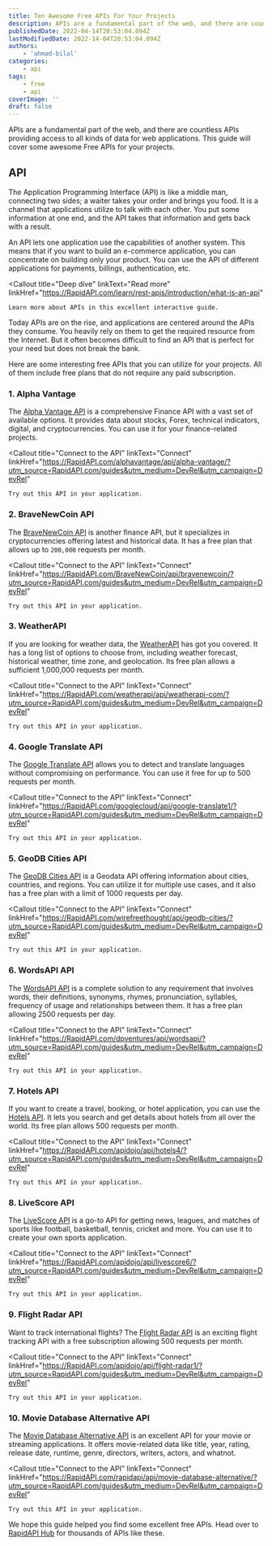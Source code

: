 ```yaml
---
title: Ten Awesome Free APIs For Your Projects
description: APIs are a fundamental part of the web, and there are countless APIs providing access to all kinds of data for web applications.. This guide will cover some awesome Free APIs for your projects.
publishedDate: 2022-04-14T20:53:04.094Z
lastModifiedDate: 2022-14-04T20:53:04.094Z
authors:
    - 'ahmad-bilal'
categories:
    - api
tags:
    - free
    - api
coverImage: ''
draft: false
---
```


<Lead>

APIs are a fundamental part of the web, and there are countless APIs providing access to all kinds of data for web applications. This guide will cover some awesome Free APIs for your projects.

</Lead>

## API

The Application Programming Interface (API) is like a middle man, connecting two sides; a waiter takes your order and brings you food. It is a channel that applications utilize to talk with each other. You put some information at one end, and the API takes that information and gets back with a result.

An API lets one application use the capabilities of another system. This means that if you want to build an e-commerce application, you can concentrate on building only your product. You can use the API of different applications for payments, billings, authentication, etc.

<Callout
	title="Deep dive"
	linkText="Read more"
	linkHref="https://RapidAPI.com/learn/rest-apis/introduction/what-is-an-api"
>
	Learn more about APIs in this excellent interactive guide.
</Callout>

Today APIs are on the rise, and applications are centered around the APIs they consume. You heavily rely on them to get the required resource from the Internet. But it often becomes difficult to find an API that is perfect for your need but does not break the bank.

Here are some interesting free APIs that you can utilize for your projects. All of them include free plans that do not require any paid subscription.

### 1. Alpha Vantage

The [Alpha Vantage API](https://RapidAPI.com/alphavantage/api/alpha-vantage/?utm_source=RapidAPI.com/guides&utm_medium=DevRel&utm_campaign=DevRel) is a comprehensive Finance API with a vast set of available options. It provides data about stocks, Forex, technical indicators, digital, and cryptocurrencies. You can use it for your finance-related projects.

<Callout
	title="Connect to the API"
	linkText="Connect"
	linkHref="https://RapidAPI.com/alphavantage/api/alpha-vantage/?utm_source=RapidAPI.com/guides&utm_medium=DevRel&utm_campaign=DevRel"
>
	Try out this API in your application.
</Callout>

### 2. BraveNewCoin API

The [BraveNewCoin API](https://RapidAPI.com/BraveNewCoin/api/bravenewcoin/?utm_source=RapidAPI.com/guides&utm_medium=DevRel&utm_campaign=DevRel) is another finance API, but it specializes in cryptocurrencies offering latest and historical data. It has a free plan that allows up to `200,000` requests per month.

<Callout
	title="Connect to the API"
	linkText="Connect"
	linkHref="https://RapidAPI.com/BraveNewCoin/api/bravenewcoin/?utm_source=RapidAPI.com/guides&utm_medium=DevRel&utm_campaign=DevRel"
>
	Try out this API in your application.
</Callout>

### 3. WeatherAPI

If you are looking for weather data, the [WeatherAPI](https://RapidAPI.com/weatherapi/api/weatherapi-com/?utm_source=RapidAPI.com/guides&utm_medium=DevRel&utm_campaign=DevRel) has got you covered. It has a long list of options to choose from, including weather forecast, historical weather, time zone, and geolocation. Its free plan allows a sufficient 1,000,000 requests per month.

<Callout
	title="Connect to the API"
	linkText="Connect"
	linkHref="https://RapidAPI.com/weatherapi/api/weatherapi-com/?utm_source=RapidAPI.com/guides&utm_medium=DevRel&utm_campaign=DevRel"
>
	Try out this API in your application.
</Callout>

### 4. Google Translate API

The [Google Translate API](https://RapidAPI.com/googlecloud/api/google-translate1/?utm_source=RapidAPI.com/guides&utm_medium=DevRel&utm_campaign=DevRel) allows you to detect and translate languages without compromising on performance. You can use it free for up to 500 requests per month.

<Callout
	title="Connect to the API"
	linkText="Connect"
	linkHref="https://RapidAPI.com/googlecloud/api/google-translate1/?utm_source=RapidAPI.com/guides&utm_medium=DevRel&utm_campaign=DevRel"
>
	Try out this API in your application.
</Callout>

### 5. GeoDB Cities API

The [GeoDB Cities API](https://RapidAPI.com/wirefreethought/api/geodb-cities/?utm_source=RapidAPI.com/guides&utm_medium=DevRel&utm_campaign=DevRel) is a Geodata API offering information about cities, countries, and regions. You can utilize it for multiple use cases, and it also has a free plan with a limit of 1000 requests per day.

<Callout
	title="Connect to the API"
	linkText="Connect"
	linkHref="https://RapidAPI.com/wirefreethought/api/geodb-cities/?utm_source=RapidAPI.com/guides&utm_medium=DevRel&utm_campaign=DevRel"
>
	Try out this API in your application.
</Callout>

### 6. WordsAPI API

The [WordsAPI API](https://RapidAPI.com/dpventures/api/wordsapi/?utm_source=RapidAPI.com/guides&utm_medium=DevRel&utm_campaign=DevRel) is a complete solution to any requirement that involves words, their definitions, synonyms, rhymes, pronunciation, syllables, frequency of usage and relationships between them. It has a free plan allowing 2500 requests per day.

<Callout
	title="Connect to the API"
	linkText="Connect"
	linkHref="https://RapidAPI.com/dpventures/api/wordsapi/?utm_source=RapidAPI.com/guides&utm_medium=DevRel&utm_campaign=DevRel"
>
	Try out this API in your application.
</Callout>

### 7. Hotels API

If you want to create a travel, booking, or hotel application, you can use the [Hotels API](https://RapidAPI.com/apidojo/api/hotels4/?utm_source=RapidAPI.com/guides&utm_medium=DevRel&utm_campaign=DevRel). It lets you search and get details about hotels from all over the world. Its free plan allows 500 requests per month.

<Callout
	title="Connect to the API"
	linkText="Connect"
	linkHref="https://RapidAPI.com/apidojo/api/hotels4/?utm_source=RapidAPI.com/guides&utm_medium=DevRel&utm_campaign=DevRel"
>
	Try out this API in your application.
</Callout>

### 8. LiveScore API

The [LiveScore API](https://RapidAPI.com/apidojo/api/livescore6/?utm_source=RapidAPI.com/guides&utm_medium=DevRel&utm_campaign=DevRel) is a go-to API for getting news, leagues, and matches of sports like football, basketball, tennis, cricket and more. You can use it to create your own sports application.

<Callout
	title="Connect to the API"
	linkText="Connect"
	linkHref="https://RapidAPI.com/apidojo/api/livescore6/?utm_source=RapidAPI.com/guides&utm_medium=DevRel&utm_campaign=DevRel"
>
	Try out this API in your application.
</Callout>

### 9. Flight Radar API

Want to track international flights? The [Flight Radar API](https://RapidAPI.com/apidojo/api/flight-radar1/?utm_source=RapidAPI.com/guides&utm_medium=DevRel&utm_campaign=DevRel) is an exciting flight tracking API with a free subscription allowing 500 requests per month.

<Callout
	title="Connect to the API"
	linkText="Connect"
	linkHref="https://RapidAPI.com/apidojo/api/flight-radar1/?utm_source=RapidAPI.com/guides&utm_medium=DevRel&utm_campaign=DevRel"
>
	Try out this API in your application.
</Callout>

### 10. Movie Database Alternative API

The [Movie Database Alternative API](https://RapidAPI.com/rapidapi/api/movie-database-alternative/?utm_source=RapidAPI.com/guides&utm_medium=DevRel&utm_campaign=DevRel) is an excellent API for your movie or streaming applications. It offers movie-related data like title, year, rating, release date, runtime, genre, directors, writers, actors, and whatnot.

<Callout
	title="Connect to the API"
	linkText="Connect"
	linkHref="https://RapidAPI.com/rapidapi/api/movie-database-alternative/?utm_source=RapidAPI.com/guides&utm_medium=DevRel&utm_campaign=DevRel"
>
	Try out this API in your application.
</Callout>

We hope this guide helped you find some excellent free APIs. Head over to [RapidAPI Hub](https://RapidAPI.com/hub?utm_source=RapidAPI.com/guides&utm_medium=DevRel&utm_campaign=DevRel) for thousands of APIs like these.

